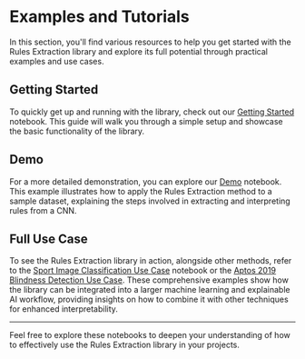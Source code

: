 # Examples and Tutorials

In this section, you'll find various resources to help you get started with the Rules Extraction library and explore its full potential through practical examples and use cases.

## Getting Started

To quickly get up and running with the library, check out our [Getting Started](../../notebooks.md#rules-extraction) notebook. This guide will walk you through a simple setup and showcase the basic functionality of the library.

## Demo

For a more detailed demonstration, you can explore our [Demo](../../notebooks.md#rules-extraction) notebook. This example illustrates how to apply the Rules Extraction method to a sample dataset, explaining the steps involved in extracting and interpreting rules from a CNN.

## Full Use Case

To see the Rules Extraction library in action, alongside other methods, refer to the [Sport Image Classification Use Case](../../notebooks.md#sport-image-classification) notebook or the [Aptos 2019 Blindness Detection Use Case](../../notebooks.md#aptos-2019-blindness-detection). These comprehensive examples show how the library can be integrated into a larger machine learning and explainable AI workflow, providing insights on how to combine it with other techniques for enhanced interpretability.

---

Feel free to explore these notebooks to deepen your understanding of how to effectively use the Rules Extraction library in your projects.
